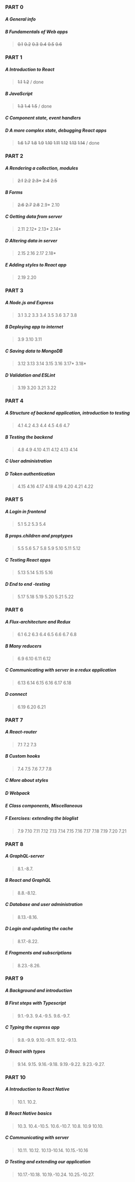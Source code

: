 ### PART 0
##### A General info
##### B Fundamentals of Web apps
>~~0.1~~
>~~0.2~~
>~~0.3~~
>~~0.4~~
>~~0.5~~
>~~0.6~~

### PART 1
##### A Introduction to React
>~~1.1~~
>~~1.2~~ / done
##### B JavaScript
>~~1.3~~
>~~1.4~~
>~~1.5~~ / done
##### C Component state, event handlers
##### D A more complex state, debugging React apps
>~~1.6~~
>~~1.7~~
>~~1.8~~
>~~1.9~~
>~~1.10~~
>~~1.11~~
>~~1.12~~
>~~1.13~~
>~~1.14~~ / done

### PART 2
##### A Rendering a collection, modules
>~~2.1~~
>~~2.2~~
>~~2.3*~~
>~~2.4~~
>~~2.5~~
##### B Forms
>~~2.6~~
>~~2.7~~
>~~2.8~~
>2.9*
>2.10
##### C Getting data from server
>2.11
>2.12*
>2.13*
>2.14*
##### D Altering data in server
>2.15
>2.16
>2.17
>2.18*
##### E Adding styles to React app
>2.19
>2.20

### PART 3 
##### A Node.js and Express
>3.1
>3.2
>3.3
>3.4
>3.5
>3.6
>3.7
>3.8
##### B Deploying app to internet
>3.9
>3.10
>3.11
##### C Saving data to MongoDB
>3.12
>3.13
>3.14
>3.15
>3.16
>3.17*
>3.18*
##### D Validation and ESLint
>3.19
>3.20
>3.21
>3.22

### PART 4
##### A Structure of backend application, introduction to testing
>4.1
>4.2
>4.3
>4.4
>4.5
>4.6
>4.7
##### B Testing the backend
>4.8
>4.9
>4.10
>4.11
>4.12
>4.13
>4.14
##### C User administration
##### D Token authentication
>4.15
>4.16
>4.17
>4.18
>4.19
>4.20
>4.21
>4.22
### PART 5 
##### A Login in frontend
>5.1
>5.2
>5.3
>5.4
##### B props.children and proptypes
>5.5
>5.6
>5.7
>5.8
>5.9
>5.10
>5.11
>5.12
##### C Testing React apps
>5.13
>5.14
>5.15
>5.16
##### D End to end -testing
>5.17
>5.18
>5.19
>5.20
>5.21
>5.22

### PART 6 
##### A Flux-architecture and Redux
>6.1
>6.2
>6.3
>6.4
>6.5
>6.6
>6.7
>6.8
##### B Many reducers
>6.9
>6.10
>6.11
>6.12
##### C Communicating with server in a redux application 
>6.13
>6.14
>6.15
>6.16
>6.17
>6.18
##### D connect
>6.19
>6.20
>6.21

### PART 7
##### A React-router
>7.1
>7.2
>7.3
##### B Custom hooks
>7.4
>7.5
>7.6
>7.7
>7.8
##### C More about styles
##### D Webpack
##### E Class components, Miscellaneous
##### F Exercises: extending the bloglist
>7.9
>7.10
>7.11
>7.12
>7.13
>7.14
>7.15
>7.16
>7.17
>7.18
>7.19
>7.20
>7.21

### PART 8
##### A GraphQL-server
>8.1.-8.7.
##### B React and GraphQL
>8.8.-8.12.
##### C Database and user administration
>8.13.-8.16.
##### D Login and updating the cache
>8.17.-8.22.
##### E Fragments and subscriptions 
>8.23.-8.26.

### PART 9
##### A Background and introduction
##### B First steps with Typescript
>9.1.-9.3.
9.4.-9.5.
9.6.-9.7.
##### C Typing the express app
>9.8.-9.9.
9.10.-9.11.
9.12.-9.13.
##### D React with types
>9.14.
9.15.
9.16.-9.18.
9.19.-9.22.
9.23.-9.27.

### PART 10
##### A Introduction to React Native
>10.1.
10.2.
##### B React Native basics
>10.3.
10.4.-10.5.
10.6.-10.7.
10.8.
10.9
10.10.
##### C Communicating with server
>10.11.
10.12.
10.13-10.14.
10.15.-10.16
##### D Testing and extending our application
>10.17.-10.18.
10.19.-10.24.
10.25.-10.27.
